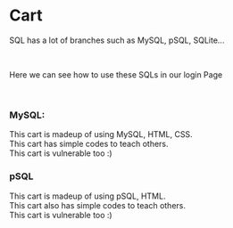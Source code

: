 # Cart
<p>SQL has a lot of branches such as MySQL, pSQL, SQLite...</p><br>
<p>Here we can see how to use these SQLs in our login Page</p><br>
<h3>MySQL:</h3>
<p1>This cart is madeup of using MySQL, HTML, CSS.</p1><br>
<p2>This cart has simple codes to teach others.</p2><br>
<p3>This cart is vulnerable too :) </p3><br>

<h3>pSQL</h3>
<p1>This cart is madeup of using pSQL, HTML.</p1><br>
<p2>This cart also has simple codes to teach others.</p2><br>
<p3>This cart is vulnerable too :) </p3><br>
